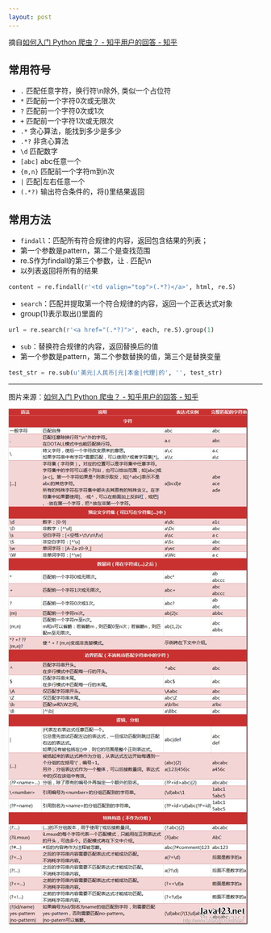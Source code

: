 ```yaml
---
layout: post
---
```


摘自[如何入门 Python 爬虫？ - 知乎用户的回答 - 知乎](https://www.zhihu.com/question/20899988/answer/91024933)

## 常用符号

- <code>.</code> 匹配任意字符，换行符\n除外, 类似一个占位符
- <code>*</code> 匹配前一个字符0次或无限次
- <code>?</code> 匹配前一个字符0次或1次
- <code>+</code> 匹配前一个字符1次或无限次
- <code>.*</code> 贪心算法，能找到多少是多少
- <code>.*?</code> 非贪心算法
- <code>\d</code> 匹配数字
- <code>[abc]</code> abc任意一个
- <code>{m,n}</code> 匹配前一个字符m到n次
- <code>|</code> 匹配|左右任意一个
- <code>(.*?)</code> 输出符合条件的，将()里结果返回

## 常用方法
- <code>findall</code>：匹配所有符合规律的内容，返回包含结果的列表；
- 第一个参数是pattern，第二个是查找范围
- re.S作为findall的第三个参数，让 . 匹配\n
- 以列表返回将所有的结果
```python
content = re.findall(r'<td valign="top">(.*?)</a>', html, re.S)
```
- <code>search</code>：匹配并提取第一个符合规律的内容，返回一个正表达式对象
- group(1)表示取出()里面的
```python
url = re.search(r'<a href="(.*?)">', each, re.S).group(1)
```
- <code>sub</code>：替换符合规律的内容，返回替换后的值
- 第一个参数是pattern，第二个参数替换的值，第三个是替换变量
```python
test_str = re.sub(u'美元|人民币|元|本金|代理|的', '', test_str)
```

------
图片来源：[如何入门 Python 爬虫？ - 知乎用户的回答 - 知乎](https://www.zhihu.com/question/20899988/answer/58388759)

<a href="/images/re_hd.jpg"><img class="pure-img-responsive" src="/images/re_hd.jpg"></a>

